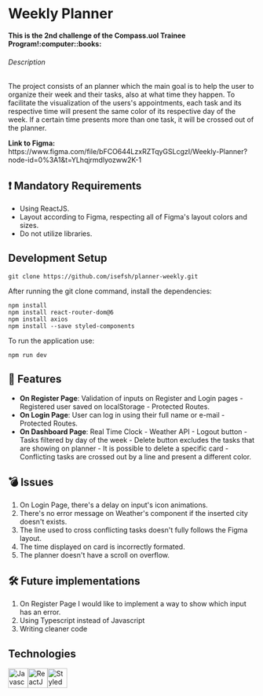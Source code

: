 # Weekly Planner
<aside><strong>This is the 2nd challenge of the Compass.uol Trainee Program!:computer::books:</strong></aside>

###### Description
<p>
The project consists of an planner which the main goal is to help the user to organize their week and their tasks, also at what time they happen. 
To facilitate the visualization of the users's appointments, each task and its respective time will present the same color of its respective day of the week. 
If a certain time presents more than one task, it will be crossed out of the planner.
</p>

<aside><strong>Link to Figma:</strong> https://www.figma.com/file/bFCO644LzxRZTqyGSLcgzI/Weekly-Planner?node-id=0%3A1&t=YLhqjrmdlyozww2K-1</aside>

## :heavy_exclamation_mark: Mandatory Requirements
<ul>
<li>
Using ReactJS.
</li>
<li>
Layout according to Figma, respecting all of Figma's layout colors and sizes.
</li>
<li>
Do not utilize libraries.
</li>
</ul>

## Development Setup
`git clone https://github.com/isefsh/planner-weekly.git`

<p>After running the git clone command, install the dependencies:</p>

`npm install` <br/>
`npm install react-router-dom@6` <br/>
`npm install axios` <br/>
`npm install --save styled-components` <br/>

<p>To run the application use:</p>

`npm run dev`

## :wrench: Features
<ul>
<li>
<strong>On Register Page</strong>: Validation of inputs on Register and Login pages - Registered user saved on localStorage - Protected Routes.
</li>
<li>
<strong>On Login Page</strong>: User can log in using their full name or e-mail - Protected Routes.
</li>
<li>
<strong>On Dashboard Page</strong>: Real Time Clock - Weather API - Logout button - Tasks filtered by day of the week - Delete button excludes the tasks that are showing on planner - It is possible to delete a specific card - Conflicting tasks are crossed out by a line and present a different color.
</li>
</ul>

## :bomb: Issues
<ol>
<li>On Login Page, there's a delay on input's icon animations.</li>
<li>There's no error message on Weather's component if the inserted city doesn't exists.</li>
<li>The line used to cross conflicting tasks doesn't fully follows the Figma layout.</li>
<li>The time displayed on card is incorrectly formated.</li>
<li>The planner doesn't have a scroll on overflow.</li>
</ol>

## :hammer_and_wrench: Future implementations
<ol>
<li>On Register Page I would like to implement a way to show which input has an error.</li>
<li>Using Typescript instead of Javascript</li>
<li>Writing cleaner code</li>
</ol>

## Technologies
<div style="display:flex;">
  <a><img src='https://logospng.org/download/javascript/logo-javascript-1024.png' alt='Javascript' width='40' height='40'></a>
  <a><img src='https://icon-library.com/images/react-icon/react-icon-29.jpg' alt='ReactJS' width='40' height='40'></a>
  <a><img src='https://miro.medium.com/max/480/1*Iohnw2aOQ5EBghVoqKA7VA.png' alt='Styled Components' width='40' height='40'></a>
</div>
